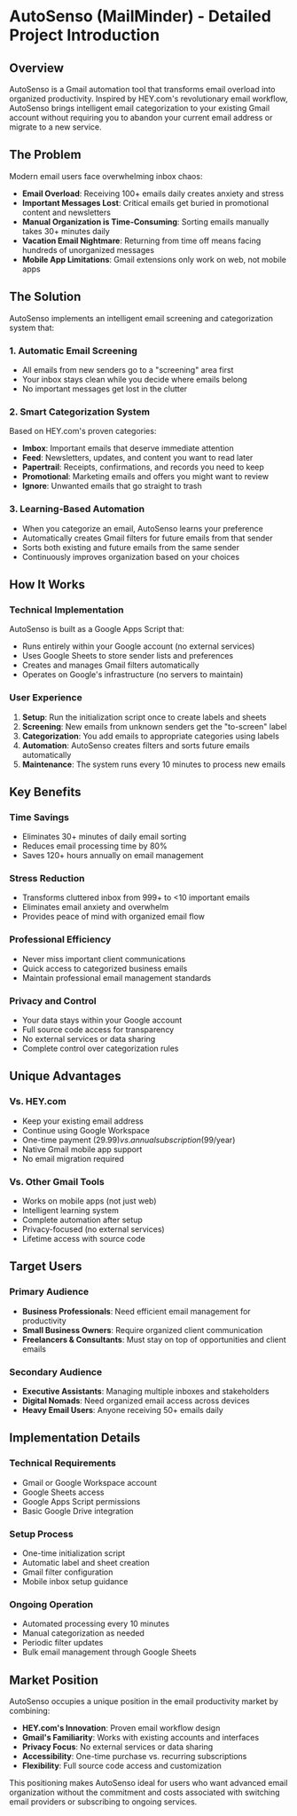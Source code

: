 # AutoSenso (MailMinder) - Detailed Project Introduction

## Overview

AutoSenso is a Gmail automation tool that transforms email overload into organized productivity. Inspired by HEY.com's revolutionary email workflow, AutoSenso brings intelligent email categorization to your existing Gmail account without requiring you to abandon your current email address or migrate to a new service.

## The Problem

Modern email users face overwhelming inbox chaos:
- **Email Overload**: Receiving 100+ emails daily creates anxiety and stress
- **Important Messages Lost**: Critical emails get buried in promotional content and newsletters
- **Manual Organization is Time-Consuming**: Sorting emails manually takes 30+ minutes daily
- **Vacation Email Nightmare**: Returning from time off means facing hundreds of unorganized messages
- **Mobile App Limitations**: Gmail extensions only work on web, not mobile apps

## The Solution

AutoSenso implements an intelligent email screening and categorization system that:

### 1. **Automatic Email Screening**
- All emails from new senders go to a "screening" area first
- Your inbox stays clean while you decide where emails belong
- No important messages get lost in the clutter

### 2. **Smart Categorization System**
Based on HEY.com's proven categories:
- **Imbox**: Important emails that deserve immediate attention
- **Feed**: Newsletters, updates, and content you want to read later
- **Papertrail**: Receipts, confirmations, and records you need to keep
- **Promotional**: Marketing emails and offers you might want to review
- **Ignore**: Unwanted emails that go straight to trash

### 3. **Learning-Based Automation**
- When you categorize an email, AutoSenso learns your preference
- Automatically creates Gmail filters for future emails from that sender
- Sorts both existing and future emails from the same sender
- Continuously improves organization based on your choices

## How It Works

### Technical Implementation
AutoSenso is built as a Google Apps Script that:
- Runs entirely within your Google account (no external services)
- Uses Google Sheets to store sender lists and preferences
- Creates and manages Gmail filters automatically
- Operates on Google's infrastructure (no servers to maintain)

### User Experience
1. **Setup**: Run the initialization script once to create labels and sheets
2. **Screening**: New emails from unknown senders get the "to-screen" label
3. **Categorization**: You add emails to appropriate categories using labels
4. **Automation**: AutoSenso creates filters and sorts future emails automatically
5. **Maintenance**: The system runs every 10 minutes to process new emails

## Key Benefits

### **Time Savings**
- Eliminates 30+ minutes of daily email sorting
- Reduces email processing time by 80%
- Saves 120+ hours annually on email management

### **Stress Reduction**
- Transforms cluttered inbox from 999+ to <10 important emails
- Eliminates email anxiety and overwhelm
- Provides peace of mind with organized email flow

### **Professional Efficiency**
- Never miss important client communications
- Quick access to categorized business emails
- Maintain professional email management standards

### **Privacy and Control**
- Your data stays within your Google account
- Full source code access for transparency
- No external services or data sharing
- Complete control over categorization rules

## Unique Advantages

### **Vs. HEY.com**
- Keep your existing email address
- Continue using Google Workspace
- One-time payment ($29.99) vs. annual subscription ($99/year)
- Native Gmail mobile app support
- No email migration required

### **Vs. Other Gmail Tools**
- Works on mobile apps (not just web)
- Intelligent learning system
- Complete automation after setup
- Privacy-focused (no external services)
- Lifetime access with source code

## Target Users

### **Primary Audience**
- **Business Professionals**: Need efficient email management for productivity
- **Small Business Owners**: Require organized client communication
- **Freelancers & Consultants**: Must stay on top of opportunities and client emails

### **Secondary Audience**
- **Executive Assistants**: Managing multiple inboxes and stakeholders
- **Digital Nomads**: Need organized email access across devices
- **Heavy Email Users**: Anyone receiving 50+ emails daily

## Implementation Details

### **Technical Requirements**
- Gmail or Google Workspace account
- Google Sheets access
- Google Apps Script permissions
- Basic Google Drive integration

### **Setup Process**
- One-time initialization script
- Automatic label and sheet creation
- Gmail filter configuration
- Mobile inbox setup guidance

### **Ongoing Operation**
- Automated processing every 10 minutes
- Manual categorization as needed
- Periodic filter updates
- Bulk email management through Google Sheets

## Market Position

AutoSenso occupies a unique position in the email productivity market by combining:
- **HEY.com's Innovation**: Proven email workflow design
- **Gmail's Familiarity**: Works with existing accounts and interfaces
- **Privacy Focus**: No external services or data sharing
- **Accessibility**: One-time purchase vs. recurring subscriptions
- **Flexibility**: Full source code access and customization

This positioning makes AutoSenso ideal for users who want advanced email organization without the commitment and costs associated with switching email providers or subscribing to ongoing services.